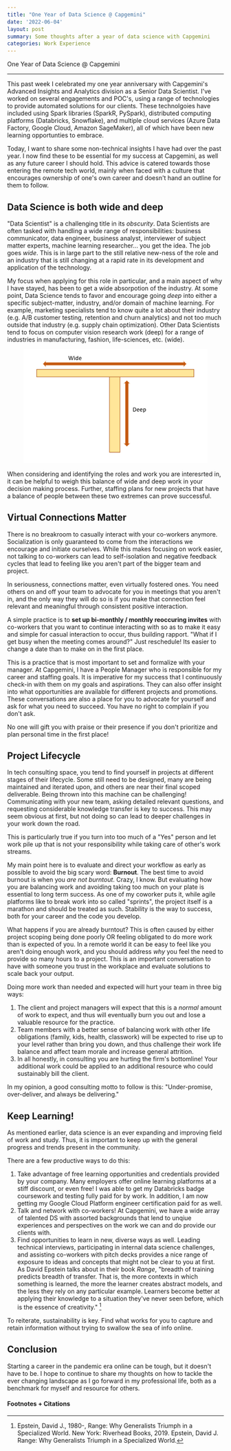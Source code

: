 ```yaml
---
title: "One Year of Data Science @ Capgemini"
date: '2022-06-04'
layout: post
summary: Some thoughts after a year of data science with Capgemini
categories: Work Experience
---
```


One Year of Data Science @ Capgemini

---------------------------------------------------------------

This past week I celebrated my one year anniversary with Capgemini's Advanced Insights and Analytics division as a Senior Data Scientist. I've worked on several engagements and POC's, using a range of technologies to provide automated solutions for our clients. These technolgoies have included using Spark libraries (SparkR, PySpark), distributed computing platforms (Databricks, Snowflake), and multiple cloud services (Azure Data Factory, Google Cloud, Amazon SageMaker), all of which have been new learning opportunties to embrace. 

Today, I want to share some non-technical insights I have had over the past year. I now find these to be essential for my success at Capgemini, as well as any future career I should hold. This advice is catered towards those entering the remote tech world, mainly when faced with a culture that encourages ownership of one's own career and doesn't hand an outline for them to follow. 

## Data Science is both wide and deep 

"Data Scientist" is a challenging title in its *obscurity*. Data Scientists are often tasked with handling a wide range of responsibilities: business communicator, data engineer, business analyst, interviewer of subject matter experts, machine learning researcher... you get the idea. The job goes *wide*. This is in large part to the still relative new-ness of the role and an industry that is still changing at a rapid rate in its development and application of the technology.  

My focus when applying for this role in particular, and a main aspect of why I have stayed, has been to get a wide absorpotion of the industry. At some point, Data Science tends to favor and encourage going *deep* into either a specific subject-matter, industry, and/or domain of machine learning. For example, marketing specialists tend to know quite a lot about their industry (e.g. A/B customer testing, retention and churn analytics) and not too much outside that industry (e.g. supply chain optimization). Other Data Scientists tend to focus on computer vision research work (deep) for a range of industries in manufacturing, fashion, life-sciences, etc. (wide). 

<div style="text-align: center"><img src="/assets/oneyearcap_images/Blog_T_shape.PNG" height="85%" width="85%" /></div>

When considering and identifying the roles and work you are interesrted in, it can be helpful to weigh this balance of wide and deep work in your decision making process. Further, staffing plans for new projects that have a balance of people between these two extremes can prove successful. 

## Virtual Connections Matter

There is no breakroom to casually interact with your co-workers anymore. Socialization is only guaranteed to come from the interactions we encourage and initiate ourselves. While this makes focusing on work easier, not talking to co-workers can lead to self-isolation and negative feedback cycles that  lead to feeling like you aren't part of the bigger team and project. 

In seriousness, connections matter, even virtually fostered ones. You need others on and off your team to advocate for you in meetings that you aren't in, and the only way they will do so is if you make that connection feel relevant and meaningful through consistent positive interaction. 

A simple practice is to **set up bi-monthly / monthly reoccuring invites** with co-workers that you want to continue interacting with so as to make it easy and simple for casual interaction to occur, thus building rapport. "What if I get busy when the meeting comes around?" Just reschedule! Its easier to change a date than to make on in the first place. 

This is a practice that is most important to set and formalize with your manager. At Capgemini, I have a People Manager who is responsible for my career and staffing goals. It is imperative for my success that I continuously check-in with them on my goals and aspirations. They can also offer insight into what opportunities are available for different projects and promotions. These conversations are also a place for you to advocate for yourself and ask for what you need to succeed. You have no right to complain if you don't ask.

No one will gift you with praise or their presence if you don't prioritize and plan personal time in the first place! 


## Project Lifecycle

In tech consulting space, you tend to find yourself in projects at different stages of their lifecycle. Some still need to be designed, many are being maintained and iterated upon, and others are near their final scoped deliverable. Being thrown into this machine can be challenging! Communicating with your new team, asking detailed relevant questions, and requesting considerable knowledge transfer is key to success. This may seem obvious at first, but not doing so can lead to deeper challenges in your work down the road. 

This is particularly true if you turn into too much of a "Yes" person and let work pile up that is not your responsibility while taking care of other's work streams. 

My main point here is to evaluate and direct your workflow as early as possible to avoid the big scary word: **Burnout**. The best time to avoid burnout is when you *are not burntout*. Crazy, I know. But evaluating how you are balancing work and avoiding taking too much on your plate is essential to long term success. As one of my coworker puts it, while agile platforms like to break work into so called "sprints", the project itself is a marathon and should be treated as such. Stability is the way to success, both for your career and the code you develop.

What happens if you are already burntout? This is often caused by either project scoping being done poorly OR feeling obligated to do more work than is expected of you. In a remote world it can be easy to feel like you aren't doing enough work, and you should address *why* you feel the need to provide so many hours to a project. This is an important conversation to have with someone you trust in the workplace and evaluate solutions to scale back your output. 

Doing more work than needed and expected will hurt your team in three big ways:
1. The client and project managers will expect that this is a *normal* amount of work to expect, and thus will eventually burn you out and lose a valuable resource for the practice. 
2. Team members with a better sense of balancing work with other life obligations (family, kids, health, classwork) will be expected to rise up to your level rather than bring you down, and thus challenge their work life balance and affect team morale and increase general attrition.
3. In all honestly, in consulting you are hurting the firm's bottomline! Your additional work could be applied to an additional resource who could sustainably bill the client.

In my opinion, a good consulting motto to follow is this: "Under-promise, over-deliver, and always be delivering." 


## Keep Learning!

As mentioned earlier, data science is an ever expanding and improving field of work and study. Thus, it is important to keep up with the general progress and trends present in the community. 

There are a few productive ways to do this: 
1. Take advantage of free learning opportunities and credentials provided by your company. Many employers offer online learning platforms at a stiff discount, or even free! I was able to get my Databricks badge coursework and testing fully paid for by work. In addition, I am now getting my Google Cloud Platform engineer certification paid for as well. 
2. Talk and network with co-workers! At Capgemini, we have a wide array of talented DS with assorted backgrounds that lend to unqiue experiences and perspectives on the work we can and do provide our clients with. 
3. Find opportunities to learn in new, diverse ways as well. Leading technical interviews, participating in internal data science challenges, and assisting co-workers with  pitch decks provides a nice range of exposure to ideas and concepts that might not be clear to you at first. As David Epstein talks about in their book *Range*, "breadth of training predicts breadth of transfer. That is, the more contexts in which something is learned, the more the learner creates abstract models, and the less they rely on any particular example. Learners become better at applying their knowledge to a situation they've never seen before, which is the essence of creativity." [^1]

To reiterate, sustainability is key. Find what works for you to capture and retain information without trying to swallow the sea of info online. 

## Conclusion

Starting a career in the pandemic era online can be tough, but it doesn't have to be. I hope to continue to share my thoughts on how to tackle the ever changing landscape as I go forward in my professional life, both as a benchmark for myself and resource for others. 

#### Footnotes + Citations

[^1]: Epstein, David J., 1980-, Range: Why Generalists Triumph in a Specialized World. New York: Riverhead Books, 2019. Epstein, David J. Range: Why Generalists Triumph in a Specialized World.
